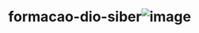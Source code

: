 # formacao-dio-siber![image](https://github.com/outropedro/formacao-dio-siber/assets/51683523/89a4a641-e4e1-48e6-92c6-82ada316401f)
